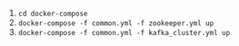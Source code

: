 1. `cd docker-compose`
2. `docker-compose -f common.yml -f zookeeper.yml up`
3. `docker-compose -f common.yml -f kafka_cluster.yml up`